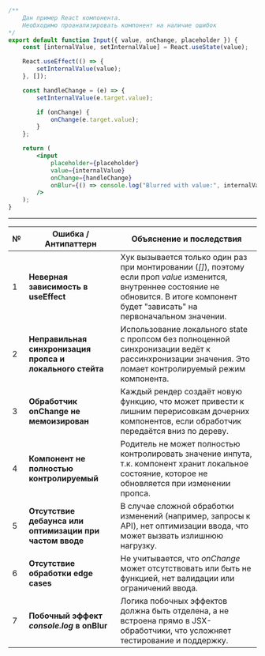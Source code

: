 
```jsx
/**
    Дан пример React компонента.
    Необходимо проанализировать компонент на наличие ошибок
*/
export default function Input({ value, onChange, placeholder }) {
    const [internalValue, setInternalValue] = React.useState(value);

    React.useEffect(() => {
        setInternalValue(value);
    }, []);

    const handleChange = (e) => {
        setInternalValue(e.target.value);

        if (onChange) {
            onChange(e.target.value);
        }
    };

    return (
        <input
            placeholder={placeholder}
            value={internalValue}
            onChange={handleChange}
            onBlur={() => console.log("Blurred with value:", internalValue)}
        />
    );
}
```

---

<!-- Проблемы в инпуте выше -->

| №   | Ошибка / Антипаттерн                                      | Объяснение и последствия                                                                                                                                                                       |
| --- | --------------------------------------------------------- | ---------------------------------------------------------------------------------------------------------------------------------------------------------------------------------------------- |
| 1   | **Неверная зависимость в useEffect**                      | Хук вызывается только один раз при монтировании (*[]*), поэтому если проп *value* изменится, внутреннее состояние не обновится. В итоге компонент будет "зависать" на первоначальном значении. |
| 2   | **Неправильная синхронизация пропса и локального стейта** | Использование локального state с пропсом без полноценной синхронизации ведёт к рассинхронизации значения. Это ломает контролируемый режим компонента.                                          |
| 3   | **Обработчик onChange не мемоизирован**                   | Каждый рендер создаёт новую функцию, что может привести к лишним перерисовкам дочерних компонентов, если обработчик передаётся вниз по дереву.                                                 |
| 4   | **Компонент не полностью контролируемый**                 | Родитель не может полностью контролировать значение инпута, т.к. компонент хранит локальное состояние, которое не обновляется при изменении пропса.                                            |
| 5   | **Отсутствие дебаунса или оптимизации при частом вводе**  | В случае сложной обработки изменений (например, запросы к API), нет оптимизации ввода, что может вызвать излишнюю нагрузку.                                                                    |
| 6   | **Отсутствие обработки edge cases**                       | Не учитывается, что *onChange* может отсутствовать или быть не функцией, нет валидации или ограничений ввода.                                                                                  |
| 7   | **Побочный эффект *console.log* в onBlur**                | Логика побочных эффектов должна быть отделена, а не встроена прямо в JSX-обработчики, что усложняет тестирование и поддержку.                                                                  |
